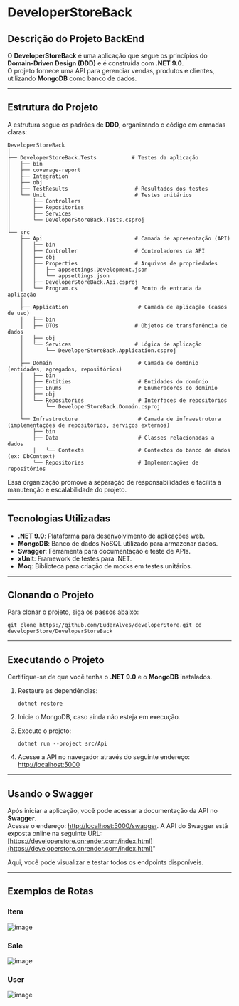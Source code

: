 # DeveloperStoreBack

## Descrição do Projeto BackEnd

O **DeveloperStoreBack** é uma aplicação que segue os princípios do **Domain-Driven Design (DDD)** e é construída com **.NET 9.0**.  
O projeto fornece uma API para gerenciar vendas, produtos e clientes, utilizando **MongoDB** como banco de dados.

---

## Estrutura do Projeto

A estrutura segue os padrões de **DDD**, organizando o código em camadas claras:

```plaintext
DeveloperStoreBack
│
├── DeveloperStoreBack.Tests           # Testes da aplicação
│   ├── bin                             
│   ├── coverage-report                 
│   ├── Integration                    
│   ├── obj                             
│   ├── TestResults                     # Resultados dos testes
│   └── Unit                            # Testes unitários
│       ├── Controllers
│       ├── Repositories
│       ├── Services
│       └── DeveloperStoreBack.Tests.csproj
│
└── src
    ├── Api                             # Camada de apresentação (API)
    │   ├── bin                         
    │   ├── Controller                  # Controladores da API
    │   ├── obj                         
    │   ├── Properties                  # Arquivos de propriedades
    │   │   ├── appsettings.Development.json
    │   │   └── appsettings.json
    │   ├── DeveloperStoreBack.Api.csproj
    │   └── Program.cs                  # Ponto de entrada da aplicação
    │
    ├── Application                      # Camada de aplicação (casos de uso)
    │   ├── bin                         
    │   ├── DTOs                        # Objetos de transferência de dados
    │   ├── obj                        
    │   └── Services                    # Lógica de aplicação
    │       └── DeveloperStoreBack.Application.csproj
    │
    ├── Domain                           # Camada de domínio (entidades, agregados, repositórios)
    │   ├── bin                         
    │   ├── Entities                     # Entidades do domínio
    │   ├── Enums                        # Enumeradores do domínio
    │   ├── obj                         
    │   └── Repositories                 # Interfaces de repositórios
    │       └── DeveloperStoreBack.Domain.csproj
    │
    └── Infrastructure                   # Camada de infraestrutura (implementações de repositórios, serviços externos)
        ├── bin                        
        ├── Data                         # Classes relacionadas a dados
        │   └── Contexts                 # Contextos do banco de dados (ex: DbContext)
        └── Repositories                 # Implementações de repositórios
```
Essa organização promove a separação de responsabilidades e facilita a manutenção e escalabilidade do projeto.

---

## Tecnologias Utilizadas

*   **.NET 9.0**: Plataforma para desenvolvimento de aplicações web.
*   **MongoDB**: Banco de dados NoSQL utilizado para armazenar dados.
*   **Swagger**: Ferramenta para documentação e teste de APIs.
*   **xUnit**: Framework de testes para .NET.
*   **Moq**: Biblioteca para criação de mocks em testes unitários.

---

## Clonando o Projeto

Para clonar o projeto, siga os passos abaixo:

`git clone https://github.com/EuderAlves/developerStore.git cd developerStore/DeveloperStoreBack`

---

## Executando o Projeto

Certifique-se de que você tenha o **.NET 9.0** e o **MongoDB** instalados.

1.  Restaure as dependências:
       
    `dotnet restore`
    
2.  Inicie o MongoDB, caso ainda não esteja em execução.
3.  Execute o projeto:
    
    `dotnet run --project src/Api`
    
4.  Acesse a API no navegador através do seguinte endereço: [http://localhost:5000](http://localhost:5000)

---

## Usando o Swagger

Após iniciar a aplicação, você pode acessar a documentação da API no **Swagger**.  
Acesse o endereço: [http://localhost:5000/swagger](http://localhost:5000/swagger).
A API do Swagger está exposta online na seguinte URL: [https://developerstore.onrender.com/index.html](https://developerstore.onrender.com/index.html)"


Aqui, você pode visualizar e testar todos os endpoints disponíveis.

---

## Exemplos de Rotas

### **Item**

![image](https://github.com/user-attachments/assets/040b5bfa-ea10-4395-ade1-66835ef36723)

### **Sale**

![image](https://github.com/user-attachments/assets/60d78763-91ee-4707-bb12-2c3f740cdb32)

### **User**

![image](https://github.com/user-attachments/assets/109f4224-33c4-46b0-80e7-2f74d61383e5)

